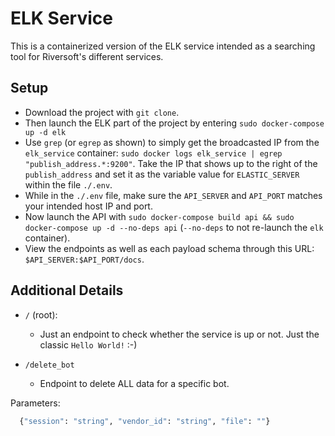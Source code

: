 # ELK Service

This is a containerized version of the ELK service intended as a searching tool for Riversoft's different services.

## Setup

- Download the project with `git clone`.
- Then launch the ELK part of the project by entering `sudo docker-compose up -d elk`
- Use `grep` (or `egrep` as shown) to simply get the broadcasted IP from the `elk_service` container: `sudo docker logs elk_service | egrep "publish_address.*:9200"`.
  Take the IP that shows up to the right of the `publish_address` and set it as the variable value for `ELASTIC_SERVER` within the file `./.env`.
- While in the `./.env` file, make sure the `API_SERVER` and `API_PORT` matches your intended host IP and port.
- Now launch the API with `sudo docker-compose build api && sudo docker-compose up -d --no-deps api` (`--no-deps` to not re-launch the `elk` container).
- View the endpoints as well as each payload schema through this URL: `$API_SERVER:$API_PORT/docs`.

## Additional Details

- `/` (root):

  - Just an endpoint to check whether the service is up or not. Just the classic `Hello World!` :-)

- `/delete_bot`
  - Endpoint to delete ALL data for a specific bot.

Parameters:

```python
  {"session": "string", "vendor_id": "string", "file": ""}
```

